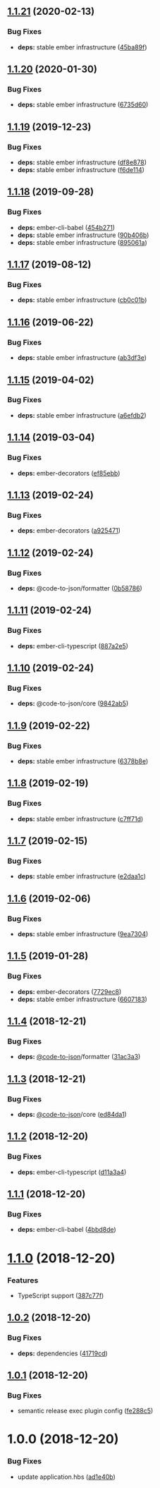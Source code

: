 ## [1.1.21](https://github.com/code-to-json/code-to-json.github.io/compare/v1.1.20...v1.1.21) (2020-02-13)


### Bug Fixes

* **deps:** stable ember infrastructure ([45ba89f](https://github.com/code-to-json/code-to-json.github.io/commit/45ba89ff03e360f9c7e77a73f25494c67ea97c7a))

## [1.1.20](https://github.com/code-to-json/code-to-json.github.io/compare/v1.1.19...v1.1.20) (2020-01-30)


### Bug Fixes

* **deps:** stable ember infrastructure ([6735d60](https://github.com/code-to-json/code-to-json.github.io/commit/6735d603ddeb5a0a27f038dfaffb882d5acc7ef5))

## [1.1.19](https://github.com/code-to-json/code-to-json.github.io/compare/v1.1.18...v1.1.19) (2019-12-23)


### Bug Fixes

* **deps:** stable ember infrastructure ([df8e878](https://github.com/code-to-json/code-to-json.github.io/commit/df8e878bc8036cc876ceb2f36f7c0d223d48ea11))
* **deps:** stable ember infrastructure ([f6de114](https://github.com/code-to-json/code-to-json.github.io/commit/f6de114753e11e11ec7db57a604c501ee5c27a71))

## [1.1.18](https://github.com/code-to-json/code-to-json.github.io/compare/v1.1.17...v1.1.18) (2019-09-28)


### Bug Fixes

* **deps:** ember-cli-babel ([454b271](https://github.com/code-to-json/code-to-json.github.io/commit/454b271))
* **deps:** stable ember infrastructure ([90b406b](https://github.com/code-to-json/code-to-json.github.io/commit/90b406b))
* **deps:** stable ember infrastructure ([895061a](https://github.com/code-to-json/code-to-json.github.io/commit/895061a))

## [1.1.17](https://github.com/code-to-json/code-to-json.github.io/compare/v1.1.16...v1.1.17) (2019-08-12)


### Bug Fixes

* **deps:** stable ember infrastructure ([cb0c01b](https://github.com/code-to-json/code-to-json.github.io/commit/cb0c01b))

## [1.1.16](https://github.com/code-to-json/code-to-json.github.io/compare/v1.1.15...v1.1.16) (2019-06-22)


### Bug Fixes

* **deps:** stable ember infrastructure ([ab3df3e](https://github.com/code-to-json/code-to-json.github.io/commit/ab3df3e))

## [1.1.15](https://github.com/code-to-json/code-to-json.github.io/compare/v1.1.14...v1.1.15) (2019-04-02)


### Bug Fixes

* **deps:** stable ember infrastructure ([a6efdb2](https://github.com/code-to-json/code-to-json.github.io/commit/a6efdb2))

## [1.1.14](https://github.com/code-to-json/code-to-json.github.io/compare/v1.1.13...v1.1.14) (2019-03-04)


### Bug Fixes

* **deps:** ember-decorators ([ef85ebb](https://github.com/code-to-json/code-to-json.github.io/commit/ef85ebb))

## [1.1.13](https://github.com/code-to-json/code-to-json.github.io/compare/v1.1.12...v1.1.13) (2019-02-24)


### Bug Fixes

* **deps:** ember-decorators ([a925471](https://github.com/code-to-json/code-to-json.github.io/commit/a925471))

## [1.1.12](https://github.com/code-to-json/code-to-json.github.io/compare/v1.1.11...v1.1.12) (2019-02-24)


### Bug Fixes

* **deps:** @code-to-json/formatter ([0b58786](https://github.com/code-to-json/code-to-json.github.io/commit/0b58786))

## [1.1.11](https://github.com/code-to-json/code-to-json.github.io/compare/v1.1.10...v1.1.11) (2019-02-24)


### Bug Fixes

* **deps:** ember-cli-typescript ([887a2e5](https://github.com/code-to-json/code-to-json.github.io/commit/887a2e5))

## [1.1.10](https://github.com/code-to-json/code-to-json.github.io/compare/v1.1.9...v1.1.10) (2019-02-24)


### Bug Fixes

* **deps:** @code-to-json/core ([9842ab5](https://github.com/code-to-json/code-to-json.github.io/commit/9842ab5))

## [1.1.9](https://github.com/code-to-json/code-to-json.github.io/compare/v1.1.8...v1.1.9) (2019-02-22)


### Bug Fixes

* **deps:** stable ember infrastructure ([6378b8e](https://github.com/code-to-json/code-to-json.github.io/commit/6378b8e))

## [1.1.8](https://github.com/code-to-json/code-to-json.github.io/compare/v1.1.7...v1.1.8) (2019-02-19)


### Bug Fixes

* **deps:** stable ember infrastructure ([c7ff71d](https://github.com/code-to-json/code-to-json.github.io/commit/c7ff71d))

## [1.1.7](https://github.com/code-to-json/code-to-json.github.io/compare/v1.1.6...v1.1.7) (2019-02-15)


### Bug Fixes

* **deps:** stable ember infrastructure ([e2daa1c](https://github.com/code-to-json/code-to-json.github.io/commit/e2daa1c))

## [1.1.6](https://github.com/code-to-json/code-to-json.github.io/compare/v1.1.5...v1.1.6) (2019-02-06)


### Bug Fixes

* **deps:** stable ember infrastructure ([9ea7304](https://github.com/code-to-json/code-to-json.github.io/commit/9ea7304))

## [1.1.5](https://github.com/code-to-json/code-to-json.github.io/compare/v1.1.4...v1.1.5) (2019-01-28)


### Bug Fixes

* **deps:** ember-decorators ([7729ec8](https://github.com/code-to-json/code-to-json.github.io/commit/7729ec8))
* **deps:** stable ember infrastructure ([6607183](https://github.com/code-to-json/code-to-json.github.io/commit/6607183))

## [1.1.4](https://github.com/code-to-json/code-to-json.github.io/compare/v1.1.3...v1.1.4) (2018-12-21)


### Bug Fixes

* **deps:** [@code-to-json](https://github.com/code-to-json)/formatter ([31ac3a3](https://github.com/code-to-json/code-to-json.github.io/commit/31ac3a3))

## [1.1.3](https://github.com/code-to-json/code-to-json.github.io/compare/v1.1.2...v1.1.3) (2018-12-21)


### Bug Fixes

* **deps:** [@code-to-json](https://github.com/code-to-json)/core ([ed84da1](https://github.com/code-to-json/code-to-json.github.io/commit/ed84da1))

## [1.1.2](https://github.com/code-to-json/code-to-json.github.io/compare/v1.1.1...v1.1.2) (2018-12-20)


### Bug Fixes

* **deps:** ember-cli-typescript ([d11a3a4](https://github.com/code-to-json/code-to-json.github.io/commit/d11a3a4))

## [1.1.1](https://github.com/code-to-json/code-to-json.github.io/compare/v1.1.0...v1.1.1) (2018-12-20)


### Bug Fixes

* **deps:** ember-cli-babel ([4bbd8de](https://github.com/code-to-json/code-to-json.github.io/commit/4bbd8de))

# [1.1.0](https://github.com/code-to-json/code-to-json.github.io/compare/v1.0.2...v1.1.0) (2018-12-20)


### Features

* TypeScript support ([387c77f](https://github.com/code-to-json/code-to-json.github.io/commit/387c77f))

## [1.0.2](https://github.com/code-to-json/code-to-json.github.io/compare/v1.0.1...v1.0.2) (2018-12-20)


### Bug Fixes

* **deps:** dependencies ([41719cd](https://github.com/code-to-json/code-to-json.github.io/commit/41719cd))

## [1.0.1](https://github.com/code-to-json/code-to-json.github.io/compare/v1.0.0...v1.0.1) (2018-12-20)


### Bug Fixes

* semantic release exec plugin config ([fe288c5](https://github.com/code-to-json/code-to-json.github.io/commit/fe288c5))

# 1.0.0 (2018-12-20)


### Bug Fixes

* update application.hbs ([ad1e40b](https://github.com/code-to-json/code-to-json.github.io/commit/ad1e40b))
